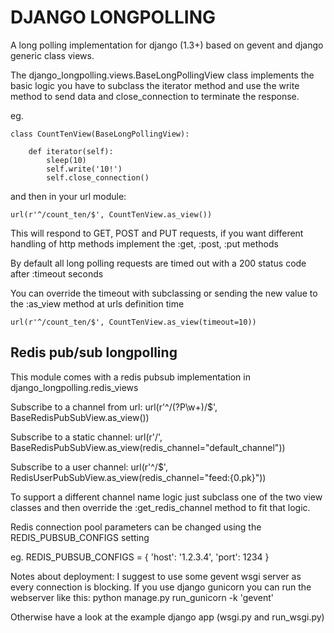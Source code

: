 DJANGO LONGPOLLING
==================

A long polling implementation for django (1.3+) based on gevent and django
generic class views.

The django_longpolling.views.BaseLongPollingView class implements the basic logic
you have to subclass the iterator method and use the write method to send data
and close_connection to terminate the response.

eg.

    class CountTenView(BaseLongPollingView):

        def iterator(self):
            sleep(10)
            self.write('10!')
            self.close_connection()

and then in your url module:

    url(r'^/count_ten/$', CountTenView.as_view())

This will respond to GET, POST and PUT requests, if you want different handling
of http methods implement the :get, :post, :put methods

By default all long polling requests are timed out with a 200 status code after
:timeout seconds

You can override the timeout with subclassing or sending the new value to the
:as_view method at urls definition time

    url(r'^/count_ten/$', CountTenView.as_view(timeout=10))


Redis pub/sub longpolling
-------------------------
This module comes with a redis pubsub implementation in django_longpolling.redis_views

Subscribe to a channel from url:
    url(r'^/(?P<channel>\w+)/$', BaseRedisPubSubView.as_view())

Subscribe to a static channel:
    url(r'/', BaseRedisPubSubView.as_view(redis_channel="default_channel"))

Subscribe to a user channel:
    url(r'^/$', RedisUserPubSubView.as_view(redis_channel="feed:{0.pk}"))

To support a different channel name logic just subclass one of the two view classes
and then override the :get_redis_channel method to fit that logic.

Redis connection pool parameters can be changed using the REDIS_PUBSUB_CONFIGS setting

eg.
    REDIS_PUBSUB_CONFIGS = {
        'host': '1.2.3.4',
        'port': 1234
    }


Notes about deployment:
I suggest to use some gevent wsgi server as every connection is blocking.
If you use django gunicorn you can run the webserver like this:
    python manage.py run_gunicorn -k 'gevent'

Otherwise have a look at the example django app (wsgi.py and run_wsgi.py)

